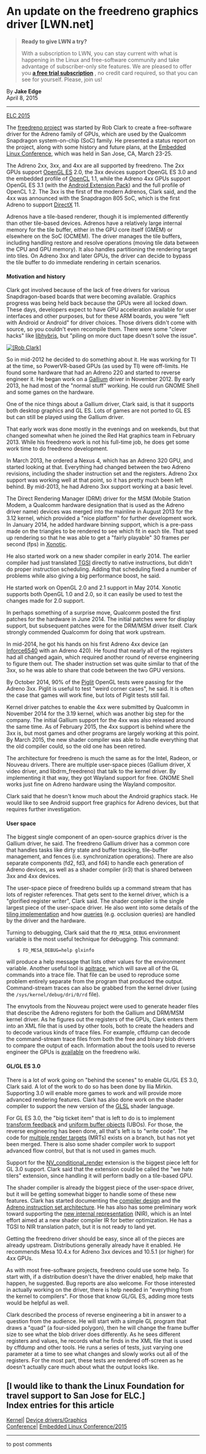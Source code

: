 # An update on the freedreno graphics driver [LWN.net]

> **Ready to give LWN a try?**
> 
> With a subscription to LWN, you can stay current with what is happening in the Linux and free-software community and take advantage of subscriber-only site features. We are pleased to offer you **[a free trial subscription](https://lwn.net/Promo/nst-trial/claim)** , no credit card required, so that you can see for yourself. Please, join us! 

By **Jake Edge**  
April 8, 2015 

* * *

[ELC 2015](/Archives/ConferenceByYear/#2015-Embedded_Linux_Conference)

The [freedreno project](https://freedreno.github.io/) was started by Rob Clark to create a free-software driver for the Adreno family of GPUs, which are used by the Qualcomm Snapdragon system-on-chip (SoC) family. He presented a status report on the project, along with some history and future plans, at the [Embedded Linux Conference](http://events.linuxfoundation.org/events/embedded-linux-conference), which was held in San Jose, CA, March 23-25. 

The Adreno 2xx, 3xx, and 4xx are all supported by freedreno. The 2xx GPUs support [OpenGL ES](https://www.khronos.org/opengles/) 2.0, the 3xx devices support OpenGL ES 3.0 and the embedded profile of [OpenCL](https://www.khronos.org/opencl/) 1.1, while the Adreno 4xx GPUs support OpenGL ES 3.1 (with the [Android Extension Pack](https://www.khronos.org/registry/gles/extensions/ANDROID/ANDROID_extension_pack_es31a.txt)) and the full profile of OpenCL 1.2. The 3xx is the first of the modern Adrenos, Clark said, and the 4xx was announced with the Snapdragon 805 SoC, which is the first Adreno to support [DirectX](http://en.wikipedia.org/wiki/DirectX) 11\. 

Adrenos have a tile-based renderer, though it is implemented differently than other tile-based devices. Adrenos have a relatively large internal memory for the tile buffer, either in the GPU core itself (GMEM) or elsewhere on the SoC (OCMEM). The driver manages the tile buffers, including handling restore and resolve operations (moving tile data between the CPU and GPU memory). It also handles partitioning the rendering target into tiles. On Adreno 3xx and later GPUs, the driver can decide to bypass the tile buffer to do immediate rendering in certain scenarios. 

#### Motivation and history

Clark got involved because of the lack of free drivers for various Snapdragon-based boards that were becoming available. Graphics progress was being held back because the GPUs were all locked down. These days, developers expect to have GPU acceleration available for user interfaces and other purposes, but for these ARM boards, you were "left with Android or Android" for driver choices. Those drivers didn't come with source, so you couldn't even recompile them. There were some "clever hacks" like [libhybris](http://en.wikipedia.org/wiki/Hybris_%28software%29), but "piling on more duct tape doesn't solve the issue". 

[ ![\[Rob Clark\]](https://static.lwn.net/images/2015/elc-clark-sm.jpg) ](/Articles/639250/)

So in mid-2012 he decided to do something about it. He was working for TI at the time, so PowerVR-based GPUs (as used by TI) were off-limits. He found some hardware that had an Adreno 220 and started to reverse engineer it. He began work on a [Gallium](http://www.freedesktop.org/wiki/Software/gallium/) driver in November 2012. By early 2013, he had most of the "normal stuff" working. He could run GNOME Shell and some games on the hardware. 

One of the nice things about a Gallium driver, Clark said, is that it supports both desktop graphics and GL ES. Lots of games are not ported to GL ES but can still be played using the Gallium driver. 

That early work was done mostly in the evenings and on weekends, but that changed somewhat when he joined the Red Hat graphics team in February 2013. While his freedreno work is not his full-time job, he does get some work time to do freedreno development. 

In March 2013, he ordered a Nexus 4, which has an Adreno 320 GPU, and started looking at that. Everything had changed between the two Adreno revisions, including the shader instruction set and the registers. Adreno 2xx support was working well at that point, so it has pretty much been left behind. By mid-2013, he had Adreno 3xx support working at a basic level. 

The Direct Rendering Manager (DRM) driver for the MSM (Mobile Station Modem, a Qualcomm hardware designation that is used as the Adreno driver name) devices was merged into the mainline in August 2013 for the 3.12 kernel, which provided a "nice platform" for further development work. In January 2014, he added hardware binning support, which is a pre-pass made on the triangles to be rendered to see which fit in each tile. That sped up rendering so that he was able to get a "fairly playable" 30 frames per second (fps) in [Xonotic](http://www.xonotic.org/). 

He also started work on a new shader compiler in early 2014. The earlier compiler had just translated [TGSI](http://gallium.readthedocs.org/en/latest/tgsi.html) directly to native instructions, but didn't do proper instruction scheduling. Adding that scheduling fixed a number of problems while also giving a big performance boost, he said. 

He started work on OpenGL 2.0 and 2.1 support in May 2014. Xonotic supports both OpenGL 1.0 and 2.0, so it can easily be used to test the changes made for 2.0 support. 

In perhaps something of a surprise move, Qualcomm posted the first patches for the hardware in June 2014. The initial patches were for display support, but subsequent patches were for the DRM/MSM driver itself. Clark strongly commended Qualcomm for doing that work upstream. 

In mid-2014, he got his hands on his first Adreno 4xx device (an [Inforce6540](http://mydragonboard.org/ifc6540/) with an Adreno 420). He found that nearly all of the registers had all changed again, which required another round of reverse engineering to figure them out. The shader instruction set was quite similar to that of the 3xx, so he was able to share that code between the two GPU versions. 

By October 2014, 90% of the [Piglit](http://people.freedesktop.org/~nh/piglit/) OpenGL tests were passing for the Adreno 3xx. Piglit is useful to test "weird corner cases", he said. It is often the case that games will work fine, but lots of Piglit tests still fail. 

Kernel driver patches to enable the 4xx were submitted by Qualcomm in November 2014 for the 3.19 kernel, which was another big step for the company. The initial Gallium support for the 4xx was also released around the same time. As of February 2015, the 4xx support is behind where the 3xx is, but most games and other programs are largely working at this point. By March 2015, the new shader compiler was able to handle everything that the old compiler could, so the old one has been retired. 

The architecture for freedreno is much the same as for the Intel, Radeon, or Nouveau drivers. There are multiple user-space pieces (Gallium driver, X video driver, and libdrm_freedreno) that talk to the kernel driver. By implementing it that way, they got Wayland support for free. GNOME Shell works just fine on Adreno hardware using the Wayland compositor. 

Clark said that he doesn't know much about the Android graphics stack. He would like to see Android support free graphics for Adreno devices, but that requires further investigation. 

#### User space

The biggest single component of an open-source graphics driver is the Gallium driver, he said. The freedreno Gallium driver has a common core that handles tasks like dirty state and buffer tracking, tile-buffer management, and fences (i.e. synchronization operations). There are also separate components (fd2, fd3, and fd4) to handle each generation of Adreno devices, as well as a shader compiler (ir3) that is shared between 3xx and 4xx devices. 

The user-space piece of freedreno builds up a command stream that has lots of register references. That gets sent to the kernel driver, which is a "glorified register writer", Clark said. The shader compiler is the single largest piece of the user-space driver. He also went into some details of the [tiling implementation](https://github.com/freedreno/freedreno/wiki/Adreno-tiling) and how [queries](https://github.com/freedreno/freedreno/wiki/Queries) (e.g. occlusion queries) are handled by the driver and the hardware. 

Turning to debugging, Clark said that the `FD_MESA_DEBUG` environment variable is the most useful technique for debugging. This command: 
    
    
        $ FD_MESA_DEBUG=help glxinfo
    

will produce a help message that lists other values for the environment variable. Another useful tool is [apitrace](https://github.com/apitrace/apitrace), which will save all of the GL commands into a trace file. That file can be used to reproduce some problem entirely separate from the program that produced the output. Command-stream traces can also be grabbed from the kernel driver (using the `/sys/kernel/debug/dri/0/rd` file). 

The envytools from the Nouveau project were used to generate header files that describe the Adreno registers for both the Gallium and DRM/MSM kernel driver. As he figures out the registers of the GPUs, Clark enters them into an XML file that is used by other tools, both to create the headers and to decode various kinds of trace files. For example, cffdump can decode the command-stream trace files from both the free and binary blob drivers to compare the output of each. Information about the tools used to reverse engineer the GPUs is [available](https://github.com/freedreno/freedreno/wiki/Reverse-engineering-tools) on the freedreno wiki. 

#### GL/GL ES 3.0

There is a lot of work going on "behind the scenes" to enable GL/GL ES 3.0, Clark said. A lot of the work to do so has been done by Ilia Mirkin. Supporting 3.0 will enable more games to work and will provide more advanced rendering features. Clark has also done work on the shader compiler to support the new version of the [GLSL](https://www.opengl.org/documentation/glsl/) shader language. 

For GL ES 3.0, the "big ticket item" that is left to do is to implement [transform feedback](https://www.opengl.org/wiki/Transform_Feedback) and [uniform buffer objects](https://www.opengl.org/wiki/Uniform_Buffer_Object) (UBOs). For those, the reverse engineering has been done, all that's left is to "write code". The code for [multiple render targets](http://en.wikipedia.org/wiki/Multiple_Render_Targets) (MRTs) exists on a branch, but has not yet been merged. There is also some shader compiler work to support advanced flow control, but that is not used in games much. 

Support for the [NV_conditional_render](https://www.opengl.org/registry/specs/NV/conditional_render.txt) extension is the biggest piece left for GL 3.0 support. Clark said that the extension could be called the "we hate tilers" extension, since handling it will perform badly on a tile-based GPU. 

The shader compiler is already the biggest piece of the user-space driver, but it will be getting somewhat bigger to handle some of these new features. Clark has started documenting the [compiler design](http://gallium.readthedocs.org/en/latest/drivers/freedreno/ir3-notes.html) and the [Adreno instruction set architecture](https://github.com/freedreno/freedreno/wiki/A3xx-shader-instruction-set-architecture). He has also has some preliminary work toward supporting the [new internal representation](http://lists.freedesktop.org/archives/mesa-dev/2014-December/072761.html) (NIR), which is an Intel effort aimed at a new shader compiler IR for better optimization. He has a TGSI to NIR translation patch, but it is not ready to land yet. 

Getting the freedreno driver should be easy, since all of the pieces are already upstream. Distributions generally already have it enabled. He recommends Mesa 10.4.x for Adreno 3xx devices and 10.5.1 (or higher) for 4xx GPUs. 

As with most free-software projects, freedreno could use some help. To start with, if a distribution doesn't have the driver enabled, help make that happen, he suggested. Bug reports are also welcome. For those interested in actually working on the driver, there is help needed in "everything from the kernel to compilers". For those that know GL/GL ES, adding more tests would be helpful as well. 

Clark described the process of reverse engineering a bit in answer to a question from the audience. He will start with a simple GL program that draws a "quad" (a four-sided polygon), then he will change the frame buffer size to see what the blob driver does differently. As he sees different registers and values, he records what he finds in the XML file that is used by cffdump and other tools. He runs a series of tests, just varying one parameter at a time to see what changes and slowly works out all of the registers. For the most part, these tests are rendered off-screen as he doesn't actually care much about what the output looks like. 

[I would like to thank the Linux Foundation for travel support to San Jose for ELC.]  
Index entries for this article  
---  
[Kernel](/Kernel/Index)| [Device drivers/Graphics](/Kernel/Index#Device_drivers-Graphics)  
[Conference](/Archives/ConferenceIndex/)| [Embedded Linux Conference/2015](/Archives/ConferenceIndex/#Embedded_Linux_Conference-2015)  
  


* * *

to post comments 
